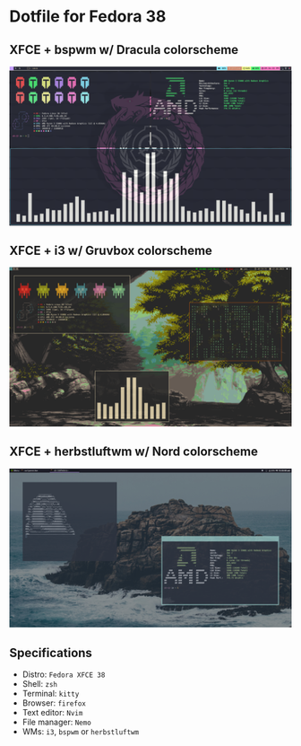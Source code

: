 # Dotfile for Fedora 38 

## XFCE + bspwm w/ Dracula colorscheme
![Screenshot](./Screenshots/bspwm.png)

## XFCE + i3 w/ Gruvbox colorscheme
![Screenshot](./Screenshots/i3.png)

## XFCE + herbstluftwm w/ Nord colorscheme
![Screenshot](./Screenshots/herbstluftwm.png)

## Specifications

- Distro: `Fedora XFCE 38`
- Shell: `zsh`
- Terminal: `kitty`
- Browser: `firefox`
- Text editor: `Nvim`
- File manager: `Nemo`
- WMs: `i3`, `bspwm` or `herbstluftwm`
